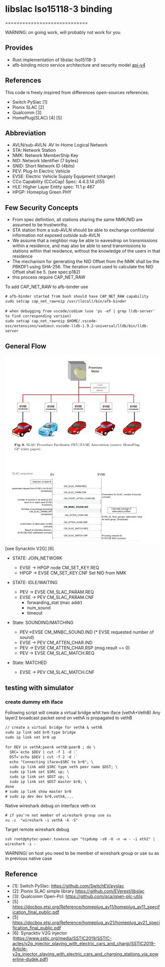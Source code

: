 # libslac Iso15118-3 binding
=============================

WARNING: on going work, will probably not work for you

## Provides

* Rust implementation of libslac Iso15118-3
* afb-binding micro service architecture and security model [api-v4](https://github.com/redpesk-common/afb-librust/blob/master/docs/1-architecture_presentation.md)

## References

This code is freely inspired from differences open-sources references:

* Switch PySlac [1]
* Pionix SLAC   [2]
* Qualcomm [3]
* HomePlug(SLAC) [4] [5]

## Abbreviation

 * AVLN/sub-AVLN: AV In-Home Logical Network
 * STA: Network Station
 * NMK: Network MemberShip Key
 * NID: Network Identifier (7 bytes)
 * SNID: Short Network ID (4bits)
 * PEV: Plug-In Electric Vehicle
 * EVSE: Electric Vehicle Supply Equipment (charger)
 * CCo Capability (CCoCap) Spec: 4.4.3.14 p155
 * HLE: Higher Layer Entity spec: 11.1 p 467
 * HPGP: Homeplug Green PHY

## Few Security Concepts

* From spec definition, all stations sharing the same NMK/NID are assumed to be trustworthy.
* STA station from a sub-AVLN should be able to exchange confidential information not exposed outside sub-AVLN
* We assume that a neighbor may be able to eavesdrop on transmissions within a residence,
  and may also be able to send transmissions to stations within that residence, without the
  knowledge of the users in that residence
* The mechanism for generating the NID Offset from the NMK shall be the PBKDF1 using SHA-256.
  The iteration count used to calculate the NID Offset shall be 5. (see spec:p182)
* this process require CAP_NET_RAW

To add CAP_NET_RAW to afb-binder use
```
# afb-binder started from bash should have CAP_NET_RAW capability
sudo setcap cap_net_raw+eip /usr/(local)/bin/afb-binder

# when debugging from vscode/codium (use 'ps -ef | grep lldb-server' to find corresponding version)
sudo setcap cap_net_raw+eip $HOME/.vscode-oss/extensions/vadimcn.vscode-lldb-1.9.2-universal/lldb/bin/lldb-server
```

## General Flow

![overview](docs/slac-overview.png)
[see Synacktiv V2G] [6]

* STATE: JOIN_NETWORK
    * EVSE -> HPGP node CM_SET_KEY.REQ
    * HPGP -> EVSE CM_SET_KEY.CNF
    Set NID from NMK

 * STATE: IDLE/WAITING
    * PEV  -> EVSE CM_SLAC_PARAM.REQ
    * EVSE -> PEV CM_SLAC_PARAM.CNF
        - forwarding_stat (mac addr)
        - num_sound
        - timeout

 * State: SOUNDING/MATCHING
    * PEV->EVSE CM_MNBC_SOUND.IND (* EVSE requested number of sound)
    * EVSE -> PEV  CM_ATTEN_CHAR.IND
    * PEV  -> EVSE CM_ATTEN_CHAR.RSP (msg.result == 0)
    * PEV  -> EVSE CM_SLAC_MATCH.REQ

 * State: MATCHED
    * EVSE -> PEV  CM_SLAC_MATCH.CNF

## testing with simulator

### create dummy eth iface
Following script will create a virtual bridge whit two iface (vethA+VethB)
Any layer2 broadcast packet send on vethA is propagated to vethB

```
// create a virtual bridge for vethA & vethB
sudo ip link add br0 type bridge
sudo ip link set br0 up

for DEV in vethA:peerA vethB:peerB ; do \
  SRC=`echo $DEV | cut -f 1 -d :`
  DST=`echo $DEV | cut -f 2 -d :`
  echo "Connecting iface=$SRC to br0"; \
  sudo ip link add $SRC type veth peer name $DST; \
  sudo ip link set $SRC up; \
  sudo ip link set $DST up; \
  sudo ip link set $DST master br0; \
done
# sudo ip link show master br0
# sudo ip dev dev br0,vethA,...
```

Native wireshark debug on interface veth-xx
```
# if you're not member of wireshark group use su
su -c  "wireshark -i vethA -k -S"
```

Target remote wireshark debug
```
ssh root@phytec-power.tuxevse.vpn "tcpdump -s0 -U -n -w - -i eth2" | wireshark -i -
```
WARNING/ on host you need to be member of wireshark group or use su as in previous native case

## Reference

* [1]: Switch PySlac: https://github.com/SwitchEV/pyslac
* [2]: Pionix SLAC simple library https://github.com/EVerest/libslac
* [3]: Qualcomm Open-Pcl: https://github.com/qca/open-plc-utils
* [5] https://docbox.etsi.org/Reference/homeplug_av11/homeplug_av11_specification_final_public.pdf
* [5] https://docbox.etsi.org/Reference/homeplug_av21/homeplug_av21_specification_final_public.pdf
* [6]: Synacktiv V2G injector (https://www.sstic.org/media/SSTIC2019/SSTIC-actes/v2g_injector_playing_with_electric_cars_and_chargi/SSTIC2019-Article-v2g_injector_playing_with_electric_cars_and_charging_stations_via_powerline-dudek.pdf)


